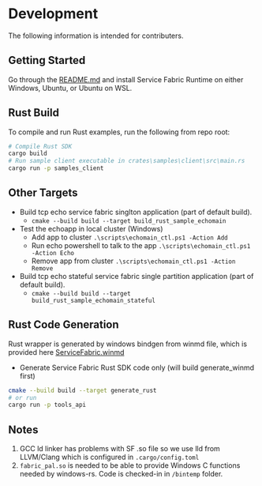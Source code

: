 # Development
The following information is intended for contributers.

## Getting Started
Go through the [README.md](./README.md) and install Service Fabric Runtime on either Windows, Ubuntu, or Ubuntu on WSL. 

## Rust Build
To compile and run Rust examples, run the following from repo root:
```sh
# Compile Rust SDK
cargo build
# Run sample client executable in crates\samples\client\src\main.rs
cargo run -p samples_client
```

## Other Targets
* Build tcp echo service fabric singlton application (part of default build).
    * `cmake --build build --target build_rust_sample_echomain`
* Test the echoapp in local cluster (Windows)
    * Add app to cluster `.\scripts\echomain_ctl.ps1 -Action Add`
    * Run echo powershell to talk to the app `.\scripts\echomain_ctl.ps1 -Action Echo`
    * Remove app from cluster `.\scripts\echomain_ctl.ps1 -Action Remove`
* Build tcp echo stateful service fabric single partition application (part of default build).
    * `cmake --build build --target build_rust_sample_echomain_stateful`    

## Rust Code Generation
Rust wrapper is generated by windows bindgen from winmd file, which is provided here [ServiceFabric.winmd](https://github.com/Azure/service-fabric-metadata/tree/main/.windows/winmd)
* Generate Service Fabric Rust SDK code only (will build generate_winmd first)
```sh
cmake --build build --target generate_rust
# or run 
cargo run -p tools_api
```

## Notes
1. GCC ld linker has problems with SF .so file so we use lld from LLVM/Clang which is configured in `.cargo/config.toml`
2. `fabric_pal.so` is needed to be able to provide Windows C functions needed by windows-rs. Code is checked-in in `/bintemp` folder.


